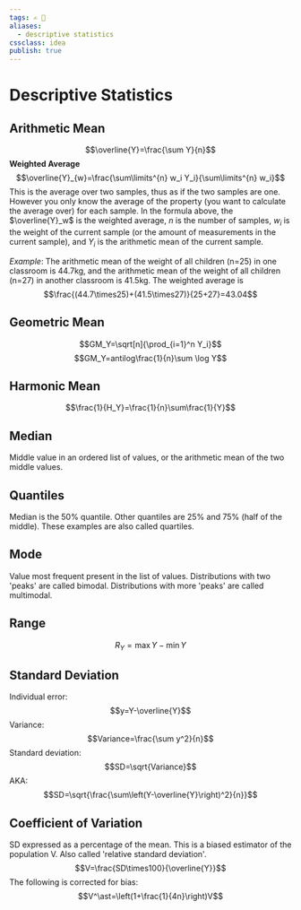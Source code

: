 ```yaml
---
tags: ✍️ 🔖 
aliases: 
  - descriptive statistics
cssclass: idea
publish: true
---
```

# Descriptive Statistics

## Arithmetic Mean
$$\overline{Y}=\frac{\sum Y}{n}$$
**Weighted Average**
$$\overline{Y}_{w}=\frac{\sum\limits^{n} w_i Y_i}{\sum\limits^{n} w_i}$$
This is the average over two samples, thus as if the two samples are one. However you only know the average of the property (you want to calculate the average over) for each sample. In the formula above, the $\overline{Y}_w$ is the weighted average, $n$ is the number of samples, $w_i$ is the weight of the current sample (or the amount of measurements in the current sample), and $Y_i$ is the arithmetic mean of the current sample.

*Example*: The arithmetic mean of the weight of all children (n=25) in one classroom is 44.7kg, and the arithmetic mean of the weight of all children (n=27) in another classroom is 41.5kg. The weighted average is 
$$\frac{(44.7\times25)+(41.5\times27)}{25+27}=43.04$$

## Geometric Mean
$$GM_Y=\sqrt[n]{\prod_{i=1}^n Y_i}$$
$$GM_Y=antilog\frac{1}{n}\sum \log Y$$

## Harmonic Mean
$$\frac{1}{H_Y}=\frac{1}{n}\sum\frac{1}{Y}$$

## Median
Middle value in an ordered list of values, or the arithmetic mean of the two middle values.

## Quantiles
Median is the 50% quantile. Other quantiles are 25% and 75% (half of the middle). These examples are also called quartiles.

## Mode
Value most frequent present in the list of values. Distributions with two 'peaks' are called bimodal. Distributions with more 'peaks' are called multimodal.

## Range
$$R_Y=\max{Y}-\min{Y}$$

## Standard Deviation
Individual error:
$$y=Y-\overline{Y}$$
Variance:
$$Variance=\frac{\sum y^2}{n}$$
Standard deviation:
$$SD=\sqrt{Variance}$$
AKA:
$$SD=\sqrt{\frac{\sum\left(Y-\overline{Y}\right)^2}{n}}$$
## Coefficient of Variation
SD expressed as a percentage of the mean. This is a biased estimator of the population V. Also called 'relative standard deviation'.
$$V=\frac{SD\times100}{\overline{Y}}$$
The following is corrected for bias:
$$V^\ast=\left(1+\frac{1}{4n}\right)V$$
